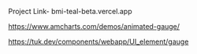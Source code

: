 Project Link- bmi-teal-beta.vercel.app

https://www.amcharts.com/demos/animated-gauge/

https://tuk.dev/components/webapp/UI_element/gauge

